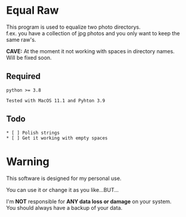 # Equal Raw

This program is used to equalize two photo directorys.  
f.ex. you have a collection of jpg photos and you only want to keep the same raw's.
  
**CAVE:** At the moment it not working with spaces in directory names.  
Will be fixed soon.

## Required

    python >= 3.8  
  
    Tested with MacOS 11.1 and Pyhton 3.9

## Todo

    * [ ] Polish strings
    * [ ] Get it working with empty spaces

# Warning

This software is designed for my personal use.  
  
You can use it or change it as you like...BUT...  
  
I'm **NOT** responsible for **ANY data loss or damage** on your system.  
You should always have a backup of your data.
